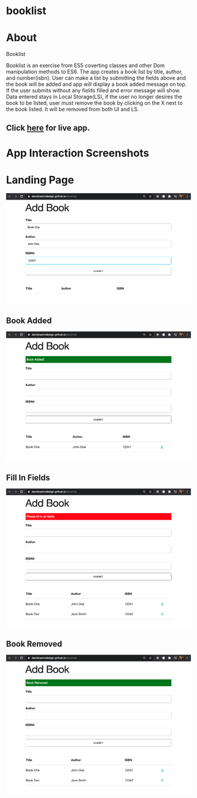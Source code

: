 # booklist

# About

Booklist

Booklist is an exercise from ES5 coverting classes and other Dom manipulation methods to ES6. The app creates a book list by title, author, and number(isbn). User can make a list by submitting the fields above and the book will be added and app will display a book added message on top. If the user submits without any fields filled and error message will show. Data entered stays in Local Storage(LS), if the user no longer desires the book to be listed, user must remove the book by clicking on the X next to the book listed. It will be removed from both UI and LS.

## Click [here](https://davidcastrodesign.github.io/booklist/) for live app.

# App Interaction Screenshots

# Landing Page

![Landing Page](img/booklist1.png?raw=true 'Landing Page')

## Book Added

![Book Added](img/booklist2.png?raw=true 'Book Added')

## Fill In Fields

![Fill In Fields](img/booklist3.png?raw=true 'Fill In Fields')

## Book Removed

![Book Removed](img/booklist4.png?raw=true 'Book Removed')

